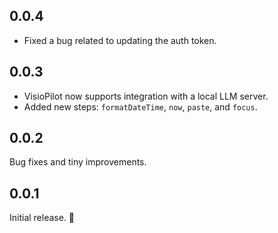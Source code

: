 ## 0.0.4

- Fixed a bug related to updating the auth token.

## 0.0.3

- VisioPilot now supports integration with a local LLM server.
- Added new steps: `formatDateTime`, `now`, `paste`, and `focus`.

## 0.0.2

Bug fixes and tiny improvements.

## 0.0.1

Initial release. 🚀
